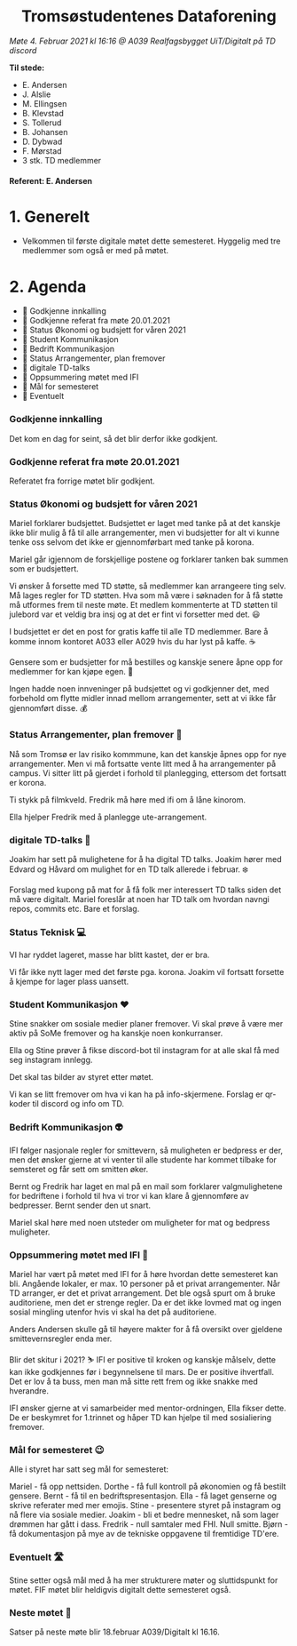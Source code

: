 <h1> <center> Tromsøstudentenes Dataforening </center> </h1>

*Møte 4. Februar 2021 kl 16:16 @ A039 Realfagsbygget UiT/Digitalt på TD discord*

**Til stede:**
* E. Andersen
* J. Alslie
* M. Ellingsen
* B. Klevstad 
* S. Tollerud 
* B. Johansen
* D. Dybwad
* F. Mørstad
* 3 stk. TD medlemmer 

#### Referent:  E. Andersen

# 1. Generelt
* Velkommen til første digitale møtet dette semesteret. Hyggelig med tre medlemmer som også er med på møtet. 


# 2. Agenda
* :purple_heart: Godkjenne innkalling
* :purple_heart: Godkjenne referat fra møte 20.01.2021
* :purple_heart: Status Økonomi og budsjett for våren 2021
* :purple_heart: Student Kommunikasjon
* :purple_heart: Bedrift Kommunikasjon
* :purple_heart: Status Arrangementer, plan fremover
* :purple_heart: digitale TD-talks
* :purple_heart: Oppsummering møtet med IFI
* :purple_heart: Mål for semesteret 
* :purple_heart: Eventuelt

### Godkjenne innkalling
Det kom en dag for seint, så det blir derfor ikke godkjent. 

### Godkjenne referat fra møte 20.01.2021
Referatet fra forrige møtet blir godkjent. 

### Status Økonomi og budsjett for våren 2021
Mariel forklarer budsjettet. Budsjettet er laget med tanke på at det kanskje ikke blir mulig å få til alle arrangementer, men vi budsjetter for alt vi kunne tenke oss selvom det ikke er gjennomførbart med tanke på korona. 

Mariel går igjennom de forskjellige postene og forklarer tanken bak summen som er budsjettert.  

Vi ønsker å forsette med TD støtte, så medlemmer kan arrangeere ting selv. Må lages regler for TD støtten. Hva som må være i søknaden for å få støtte må utformes frem til neste møte. Et medlem kommenterte at TD støtten til julebord var et veldig bra insj og at det er fint vi forsetter med det. :smiley:

I budsjettet er det en post for gratis kaffe til alle TD medlemmer. Bare å komme innom kontoret A033 eller A029 hvis du har lyst på kaffe. :coffee:

Gensere som er budsjetter for må bestilles og kanskje senere åpne opp for medlemmer for kan kjøpe egen. :necktie:

Ingen hadde noen innveninger på budsjettet og vi godkjenner det, med forbehold om flytte midler innad mellom arrangementer, sett at vi ikke får gjennomført disse. :moneybag: 

### Status Arrangementer, plan fremover :star2:
Nå som Tromsø er lav risiko kommmune, kan det kanskje åpnes opp for nye arrangementer. Men vi må fortsatte vente litt med å ha arrangementer på campus. Vi sitter litt på gjerdet i forhold til planlegging, ettersom det fortsatt er korona. 

Ti stykk på filmkveld. Fredrik må høre med ifi om å låne kinorom. 

Ella hjelper Fredrik med å planlegge ute-arrangement. 

### digitale TD-talks :speech_balloon:
Joakim har sett på mulighetene for å ha digital TD talks. Joakim hører med Edvard og Håvard om mulighet for en TD talk allerede i februar. :snowflake:

Forslag med kupong på mat for å få folk mer interessert TD talks siden det må være digitalt. Mariel foreslår at noen har TD talk om hvordan navngi repos, commits etc. Bare et forslag. 

### Status Teknisk :computer:
VI har ryddet lageret, masse har blitt kastet, der er bra.

Vi får ikke nytt lager med det første pga. korona. Joakim vil fortsatt forsette å kjempe for lager plass uansett. 

### Student Kommunikasjon :heart:
Stine snakker om sosiale medier planer fremover. Vi skal prøve å være mer aktiv på SoMe fremover og ha kanskje noen konkurranser.

Ella og Stine prøver å fikse discord-bot til instagram for at alle skal få med seg instagram innlegg. 

Det skal tas bilder av styret etter møtet. 

Vi kan se litt fremover om hva vi kan ha på info-skjermene. Forslag er qr-koder til discord og info om TD. 

### Bedrift Kommunikasjon :alien:
IFI følger nasjonale regler for smittevern, så muligheten er bedpress er der, men det ønsker gjerne at vi venter til alle studente har kommet tilbake for semsteret og får sett om smitten øker. 

Bernt og Fredrik har laget en mal på en mail som forklarer valgmulighetene for bedriftene i forhold til hva vi tror vi kan klare å gjennomføre av bedpresser. Bernt sender den ut snart.

Mariel skal høre med noen utsteder om muligheter for mat og bedpress muligheter. 

### Oppsummering møtet med IFI :newspaper:
Mariel har vært på møtet med IFI for å høre hvordan dette semesteret kan bli. Angående lokaler, er max. 10 personer på et privat arrangementer. Når TD arranger, er det et privat arrangement. Det ble også spurt om å bruke auditoriene, men det er strenge regler. Da er det ikke lovmed  mat og ingen sosial mingling utenfor hvis vi skal ha det på auditoriene. 

Anders Andersen skulle gå til høyere makter for å få oversikt over gjeldene smittevernsregler enda mer. 

Blir det skitur i 2021? :skier: IFI er positive til kroken og kanskje målselv, dette kan ikke godkjennes før i begynnelsene til mars. De er positive ihvertfall. Det er lov å ta buss, men man må sitte rett frem og ikke snakke med hverandre. 

IFI ønsker gjerne at vi samarbeider med mentor-ordningen, Ella fikser dette. De er beskymret for 1.trinnet og håper TD kan hjelpe til med sosialiering fremover. 

### Mål for semesteret :wink:
Alle i styret har satt seg mål for semesteret:

Mariel - få opp nettsiden. 
Dorthe - få full kontroll på økonomien og få bestilt gensere.
Bernt - få til en bedriftspresentasjon. 
Ella - få laget genserne og skrive referater med mer emojis. 
Stine - presentere styret på instagram og nå flere via sosiale medier.
Joakim - bli et bedre mennesket, nå som lager drømmen har gått i dass. 
Fredrik - null samtaler med FHI. Null smitte. 
Bjørn - få dokumentasjon på mye av de tekniske oppgavene til fremtidige TD'ere.


### Eventuelt :motorway:
Stine setter også mål med å ha mer strukturere møter og sluttidspunkt for møtet. FIF møtet blir heldigvis digitalt dette semesteret også.  

### Neste møtet :calendar:
Satser på neste møte blir 18.februar A039/Digitalt kl 16.16. 





